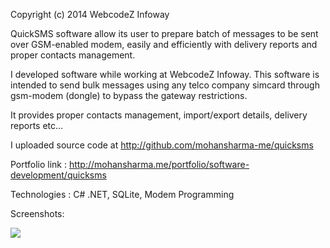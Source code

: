 Copyright (c) 2014 WebcodeZ Infoway

QuickSMS software allow its user to prepare batch of messages to be sent over GSM-enabled modem, easily and efficiently with delivery reports and proper contacts management.

I developed software while working at WebcodeZ Infoway. This software is intended to send bulk messages using any telco company simcard through gsm-modem (dongle) to bypass the gateway restrictions.

It provides proper contacts management, import/export details, delivery reports etc…

I uploaded source code at http://github.com/mohansharma-me/quicksms

Portfolio link : http://mohansharma.me/portfolio/software-development/quicksms

Technologies : C# .NET, SQLite, Modem Programming

Screenshots:

![](https://i0.wp.com/mohansharma.me/wp-content/uploads/2016/06/QuickSMS-Contact-Groups.png?w=791)
